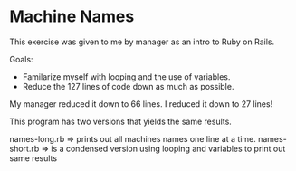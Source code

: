 Machine Names
======

This exercise was given to me by manager as an intro to Ruby on Rails.  

Goals:
   * Familarize myself with looping and the use of variables.
   * Reduce the 127 lines of code down as much as possible.  

My manager reduced it down to 66 lines.  I reduced it down to 27 lines!

This program has two versions that yields the same results. 

names-long.rb => prints out all machines names one line at a time.
names-short.rb => is a condensed version using looping and variables to print out same results

